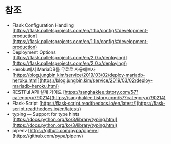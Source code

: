 # 참조

- Flask Configuration Handling
  [https://flask.palletsprojects.com/en/1.1.x/config/#development-production](https://flask.palletsprojects.com/en/1.1.x/config/#development-production)
- Deployment Options
  [https://flask.palletsprojects.com/en/2.0.x/deploying/](https://flask.palletsprojects.com/en/2.0.x/deploying/)
- Heroku에서 MariaDB를 무료로 사용해보자
  [https://blog.jungbin.kim/service/2019/03/02/deploy-mariadb-heroku.html](https://blog.jungbin.kim/service/2019/03/02/deploy-mariadb-heroku.html)
- RESTFul API 설계 가이드
  [https://sanghaklee.tistory.com/57?category=790214](https://sanghaklee.tistory.com/57?category=790214)
- Flask-Script
  [https://flask-script.readthedocs.io/en/latest/](https://flask-script.readthedocs.io/en/latest/)
- typing — Support for type hints
  [https://docs.python.org/ko/3/library/typing.html](https://docs.python.org/ko/3/library/typing.html)
- pipenv
  [https://github.com/pypa/pipenv](https://github.com/pypa/pipenv)
